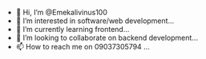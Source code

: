 - 👋 Hi, I’m @Emekalivinus100
- 👀 I’m interested in software/web development...
- 🌱 I’m currently learning frontend...
- 💞️ I’m looking to collaborate on backend development...
- 📫 How to reach me on 09037305794 ...

<!---
Emekalivinus100/Emekalivinus100 is a ✨ special ✨ repository because its `README.md` (this file) appears on your GitHub profile.
You can click the Preview link to take a look at your changes.
--->

